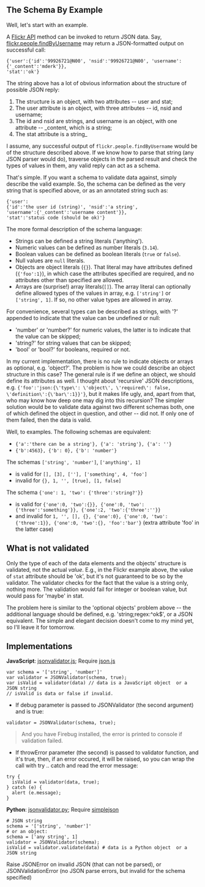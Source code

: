 ## The Schema By Example ##
Well, let's start with an example.

A [Flickr API](http://www.flickr.com/services/api/) method can be invoked to return JSON data. Say, [flickr.people.findByUsername](http://www.flickr.com/services/api/flickr.people.findByUsername.html) may return a JSON-formatted output on successful call:

```
{'user':{'id':'99926721@N00', 'nsid':'99926721@N00', 'username':{'_content':'mderk'}}, 
'stat':'ok'} 
```

The string above has a lot of obvious information about the structure of possible JSON reply:
  1. The structure is an object, with two attributes -- user and stat;
  1. The user attribute is an object, with three attributes -- id, nsid and username;
  1. The id and nsid are strings, and username is an object, with one attribute -- _content, which is a string;
  1. The stat attribute is a string_

I assume, any successful output of `flickr.people.findByUsername` would be of the structure described above. If we know how to parse that string (any JSON parser would do), traverse objects in the parsed result and check the types of values in them, any valid reply can act as a schema.

That's simple. If you want a schema to validate data against, simply describe the valid example. So, the schema can be defined as the very string that is specified above, or as an annotated string such as:

```
{'user':
{'id':'the user id (string)', 'nsid':'a string', 
'username':{'_content':'username content'}}, 
'stat':'status code (should be ok)'}
```

The more formal description of the schema language:
  * Strings can be defined a string literals ('anything').
  * Numeric values can be defined as number literals (`3.14`).
  * Boolean values can be defined as boolean literals (`true` or `false`).
  * Null values are `null` literals.
  * Objects are object literals (`{}`). That literal may have attributes defined (`{'foo':1}`), in which case the attributes specified are required, and no attributes other than specified are allowed.
  * Arrays are (surprise!) array literals(`[]`). The array literal can optionally define allowed types of the values in array, e.g. `['string']` or `['string', 1]`. If so, no other value types are allowed in array.

For convenience, several types can be described as strings, with '?' appended to indicate that the value can be undefined or null:
  * 'number' or 'number?' for numeric values, the latter is to indicate that the value can be skipped;
  * 'string?' for string values that can be skipped;
  * 'bool' or 'bool?' for booleans, required or not.

In my current implementation, there is no rule to indicate objects or arrays as optional, e.g. 'object?'. The problem is how we could describe an object structure in this case? The general rule is if we define an object, we should define its attributes as well. I thought about 'recursive' JSON descriptions, e.g.
`{'foo':'json:{\'type\': \'object\', \'required\': false, \'definition\':{\'bar\':1}}'}`,
but it makes life ugly, and, apart from that, who may know how deep one may dig into this recursion? The simpler solution would be to validate data against two different schemas both, one of which defined the object in question, and other -- did not. If only one of them failed, then the data is valid.

Well, to examples.
The following schemas are equivalent:
  * `{'a':'there can be a string'}, {'a': 'string'}, {'a': ''}`
  * `{'b':4563}, {'b': 0}, {'b': 'number'}`

The schemas `['string', 'number']`, `['anything', 1]`
  * is valid for `[], [3], [''], ['something', 4, 'foo']`
  * invalid for `{}, 1, '', [true], [1, false]`

The schema `{'one': 1, 'two': {'three':'string?'}}`
  * is valid for `{'one':0, 'two':{}}, {'one':0, 'two':{'three':'something'}}, {'one':2, 'two':{'three':''}}`
  * and invalid for `1, '', [], {}, {'one':0}, {'one':0, 'two':{'three':1}}, {'one':0, 'two':{}, 'foo':'bar'}` (extra attribute 'foo' in the latter case)

## What is not validated ##
Only the type of each of the data elements and the objects' structure is validated, not the actual _value_. E.g., in the Flickr example above, the value of  `stat` attribute should be 'ok', but it's not guaranteed to be so by the validator. The validator checks for the fact that the value is a string only, nothing more. The validation would fail for integer or boolean value, but would pass for 'maybe' in stat.

The problem here is similar to the 'optional objects' problem above -- the additional language should be defined, e.g. 'string;regex:^ok$', or a JSON equivalent. The simple and elegant decision doesn't come to my mind yet, so I'll leave it for tomorrow.

## Implementations ##

**JavaScript**:
[jsonvalidator.js](http://jsonvalidator.googlecode.com/svn/trunk/%20jsonvalidator/jsonvalidator.js);
Require [json.js](http://json.org/json.js)
```
var schema = '['string', 'number']'
var validator = JSONValidator(schema, true);
var isValid = validator(data) // data is a JavaScript object  or a JSON string
// isValid is data or false if invalid.
```

  * If debug parameter is passed to JSONValidator (the second argument) and is true:
```
validator = JSONValidator(schema, true);
```
> And you have Firebug installed, the error is printed to console if validation failed.

  * If throwError parameter (the second) is passed to validator function, and it's true,     then, if an error occured, it will be raised, so you can wrap the call with try .. catch   and read the error message:
```
try {
  isValid = validator(data, true);
} catch (e) {
  alert (e.message);
} 
```

**Python**:
[jsonvalidator.py](http://jsonvalidator.googlecode.com/svn/trunk/%20jsonvalidator/jsonvalidator.py);
Require [simplejson](http://cheeseshop.python.org/pypi/simplejson)

```
# JSON string
schema = '['string', 'number']'
# or an object:
schema = ['any string', 1]
validator = JSONValidator(schema);
isValid = validator.validate(data) # data is a Python object  or a JSON string
```
Raise JSONError on invalid JSON (that can not be parsed),
or JSONValidationError (no JSON parse errors, but invalid for the schema specified)